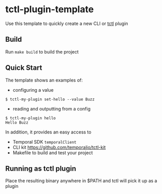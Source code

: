 # tctl-plugin-template

Use this template to quickly create a new CLI or [tctl](https://github.com/temporalio/tctl) plugin

## Build

Run `make build` to build the project

## Quick Start

The template shows an examples of:
 
- configuring a value 

``` 
$ tctl-my-plugin set-hello --value Buzz
```

- reading and outputting from a config
```
$ tctl-my-plugin hello
Hello Buzz
```

In addition, it provides an easy access to
 - Temporal SDK `temporalClient`
 - CLI kit https://github.com/temporalio/tctl-kit
 - Makefile to build and test your project

## Running as tctl plugin

Place the resulting binary anywhere in $PATH and tctl will pick it up as a plugin
